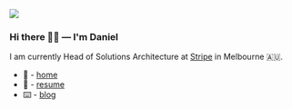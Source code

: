 ![](https://dalan.imgix.net/sand-wide.webp?auto=format,compress&duotone=7E7E7E,EBE8E8&duotone-alpha=100)

### Hi there 👋🏻 — I'm Daniel

I am currently Head of Solutions Architecture at <a href="https://stripe.com">Stripe</a> in Melbourne 🇦🇺.

- 🏡 - [home](https://dalanmiller.com)
- 📄 - [resume](https://dalanmiller.com/resume)
- ⌨️ - [blog](https://blog.dalanmiller.com)



